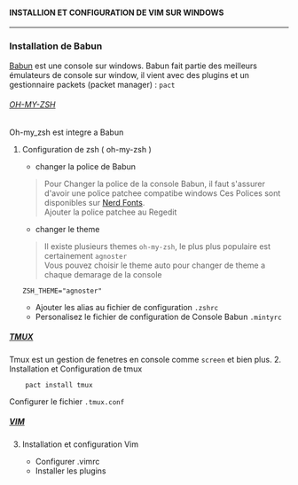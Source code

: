 #### INSTALLION ET CONFIGURATION DE VIM SUR WINDOWS

---
### Installation de Babun 
[Babun](http://babun.github.io/) est une console sur windows.
Babun fait partie des meilleurs émulateurs de console sur window, il vient avec des plugins et
un gestionnaire packets (packet manager) : `pact` <br>
 ###### [OH-MY-ZSH](https://github.com/robbyrussell/oh-my-zsh) 
 Oh-my_zsh est integre a Babun

1.  Configuration de zsh ( oh-my-zsh )

    - changer la police de Babun

	>Pour Changer la police de la console Babun, il faut s'assurer d'avoir une police patchee compatibe windows 
	>Ces Polices sont disponibles sur [Nerd Fonts](https://github.com/ryanoasis/nerd-fonts).<br>
	>Ajouter la police patchee au Regedit

    - changer le theme
	>Il existe plusieurs themes `oh-my-zsh`, le plus plus populaire est certainement `agnoster` <br>
	>Vous pouvez choisir le theme auto pour changer de theme a chaque demarage de la console

		ZSH_THEME="agnoster"

    - Ajouter les alias au fichier de configuration `.zshrc`
    - Personalisez le fichier de configuration de Console Babun `.mintyrc`
    
##### [TMUX](https://tmux.github.io/) 
Tmux est un gestion de fenetres en console comme `screen` et bien plus.
2.  Installation et Configuration de tmux

        pact install tmux
 Configurer le fichier `.tmux.conf`
##### [VIM]()

3. Installation et configuration Vim

    - Configurer .vimrc
    - Installer les plugins
    




